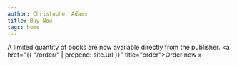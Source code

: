 ```yaml
---
author: Christopher Adams
title: Buy Now
tags: home
---
```


A limited quantity of books are now available directly from the publisher.  <a href="{{ "/order/" | prepend: site.url }}" title="order">Order&nbsp;now&nbsp;&raquo;</a>



